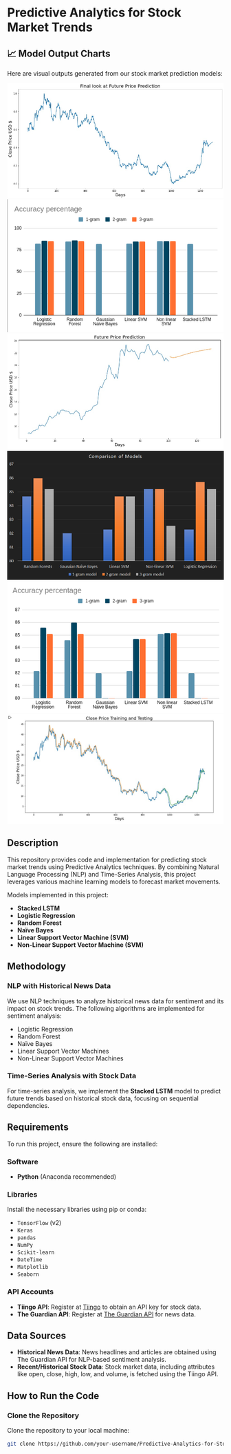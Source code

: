# Predictive Analytics for Stock Market Trends

## 📈 Model Output Charts

Here are visual outputs generated from our stock market prediction models:

![Final Look of Prediction LSTM](https://github.com/Jaideep880/Predictive-Analytics-for-Stock-Market-Trends/blob/main/Final_Look_Of_Prediction_LSTM.jpg?raw=true)  
![Full Graph](https://github.com/Jaideep880/Predictive-Analytics-for-Stock-Market-Trends/blob/main/FullGraph.png?raw=true)  
![Future Prediction LSTM](https://github.com/Jaideep880/Predictive-Analytics-for-Stock-Market-Trends/blob/main/FuturePredictionLSTM.jpg?raw=true)  
![NLP Chart](https://github.com/Jaideep880/Predictive-Analytics-for-Stock-Market-Trends/blob/main/NLPchart.png?raw=true)  
![Scaled Graph](https://github.com/Jaideep880/Predictive-Analytics-for-Stock-Market-Trends/blob/main/ScaledGraph.png?raw=true)  
![Training LSTM](https://github.com/Jaideep880/Predictive-Analytics-for-Stock-Market-Trends/blob/main/TrainingLSTM.jpg?raw=true)

## Description
This repository provides code and implementation for predicting stock market trends using Predictive Analytics techniques. By combining Natural Language Processing (NLP) and Time-Series Analysis, this project leverages various machine learning models to forecast market movements.

Models implemented in this project:
- **Stacked LSTM**
- **Logistic Regression**
- **Random Forest**
- **Naïve Bayes**
- **Linear Support Vector Machine (SVM)**
- **Non-Linear Support Vector Machine (SVM)**

## Methodology

### NLP with Historical News Data
We use NLP techniques to analyze historical news data for sentiment and its impact on stock trends. The following algorithms are implemented for sentiment analysis:
- Logistic Regression
- Random Forest
- Naïve Bayes
- Linear Support Vector Machines
- Non-Linear Support Vector Machines

### Time-Series Analysis with Stock Data
For time-series analysis, we implement the **Stacked LSTM** model to predict future trends based on historical stock data, focusing on sequential dependencies.

## Requirements
To run this project, ensure the following are installed:

### Software
- **Python** (Anaconda recommended)

### Libraries
Install the necessary libraries using pip or conda:
- `TensorFlow` (v2)
- `Keras`
- `pandas`
- `NumPy`
- `Scikit-learn`
- `DateTime`
- `Matplotlib`
- `Seaborn`

### API Accounts
- **Tiingo API**: Register at [Tiingo](https://www.tiingo.com) to obtain an API key for stock data.
- **The Guardian API**: Register at [The Guardian API](https://open-platform.theguardian.com) for news data.

## Data Sources
- **Historical News Data**: News headlines and articles are obtained using The Guardian API for NLP-based sentiment analysis.
- **Recent/Historical Stock Data**: Stock market data, including attributes like open, close, high, low, and volume, is fetched using the Tiingo API.

## How to Run the Code

### Clone the Repository
Clone the repository to your local machine:

```bash
git clone https://github.com/your-username/Predictive-Analytics-for-Stock-Market-Trends.git
